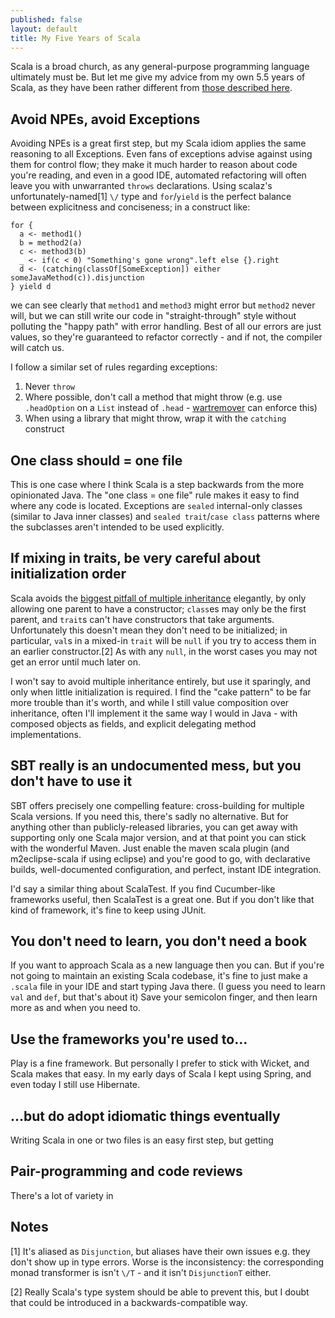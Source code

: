 ```yaml
---
published: false
layout: default
title: My Five Years of Scala
---
```


Scala is a broad church, as any general-purpose programming language ultimately must be.
But let me give my advice from my own 5.5 years of Scala,
as they have been rather different from [those described here](http://manuel.bernhardt.io/2015/11/13/5-years-of-scala-and-counting-debunking-some-myths-about-the-language-and-its-environment/).

## Avoid NPEs, avoid Exceptions

Avoiding NPEs is a great first step, but my Scala idiom applies the same reasoning
to all Exceptions. Even fans of exceptions advise against using them for control flow;
they make it much harder to reason about code you're reading, and even in a good IDE,
automated refactoring will often leave you with unwarranted `throws` declarations.
Using scalaz's unfortunately-named[1] `\/` type and `for`/`yield` is the perfect balance
between explicitness and conciseness; in a construct like:

    for {
      a <- method1()
      b = method2(a)
      c <- method3(b)
      _ <- if(c < 0) "Something's gone wrong".left else {}.right
      d <- (catching(classOf[SomeException]) either someJavaMethod(c)).disjunction
    } yield d
    
we can see clearly that `method1` and `method3` might error but `method2` never will,
but we can still write our code in "straight-through" style without polluting the
"happy path" with error handling.
Best of all our errors are just values, so they're guaranteed to refactor correctly -
and if not, the compiler will catch us.

I follow a similar set of rules regarding exceptions:

 1. Never `throw`
 2. Where possible, don't call a method that might throw
 (e.g. use `.headOption` on a `List` instead of `.head` - [wartremover](https://github.com/puffnfresh/wartremover) can enforce this)
 3. When using a library that might throw, wrap it with the `catching` construct

## One class should = one file

This is one case where I think Scala is a step backwards from the more opinionated Java.
The "one class = one file" rule makes it easy to find where any code is located.
Exceptions are `sealed` internal-only classes (similar to Java inner classes)
and `sealed trait`/`case class` patterns where the subclasses aren't intended to be
used explicitly.

## If mixing in traits, be very careful about initialization order

Scala avoids the [biggest pitfall of multiple inheritance](https://fuhm.net/super-harmful/) elegantly,
by only allowing one parent to have a constructor;
`class`es may only be the first parent, and `trait`s can't have constructors
that take arguments.
Unfortunately this doesn't mean they don't need to be initialized; in particular,
`val`s in a mixed-in `trait` will be `null` if you try to access them
in an earlier constructor.[2]
As with any `null`, in the worst cases you may not get an error until much later on.

I won't say to avoid multiple inheritance entirely, but use it sparingly,
and only when little initialization is required.
I find the "cake pattern" to be far more trouble than it's worth,
and while I still value composition over inheritance,
often I'll implement it the same way I would in Java - with composed objects as fields,
and explicit delegating method implementations.

## SBT really is an undocumented mess, but you don't have to use it

SBT offers precisely one compelling feature: cross-building for multiple Scala versions.
If you need this, there's sadly no alternative.
But for anything other than publicly-released libraries,
you can get away with supporting only one Scala major version,
and at that point you can stick with the wonderful Maven.
Just enable the maven scala plugin (and m2eclipse-scala if using eclipse)
and you're good to go, with declarative builds, well-documented configuration,
and perfect, instant IDE integration.

I'd say a similar thing about ScalaTest.
If you find Cucumber-like frameworks useful, then ScalaTest is a great one.
But if you don't like that kind of framework, it's fine to keep using JUnit.

## You don't need to learn, you don't need a book

If you want to approach Scala as a new language then you can.
But if you're not going to maintain an existing Scala codebase,
it's fine to just make a `.scala` file in your IDE and start typing Java there.
(I guess you need to learn `val` and `def`, but that's about it)
Save your semicolon finger, and then learn more as and when you need to.

## Use the frameworks you're used to...

Play is a fine framework.
But personally I prefer to stick with Wicket, and Scala makes that easy.
In my early days of Scala I kept using Spring,
and even today I still use Hibernate.

## ...but do adopt idiomatic things eventually

Writing Scala in one or two files is an easy first step, but getting

## Pair-programming and code reviews

There's a lot of variety in 

## Notes

[1] It's aliased as `Disjunction`, but aliases have their own issues
e.g. they don't show up in type errors.
Worse is the inconsistency: the corresponding monad transformer is isn't `\/T` -
and it isn't `DisjunctionT` either.

[2] Really Scala's type system should be able to prevent this,
but I doubt that could be introduced in a backwards-compatible way.
